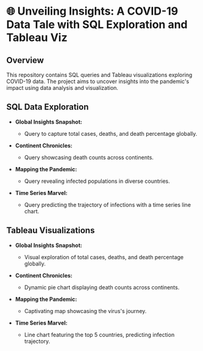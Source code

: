 # 🌐 Unveiling Insights: A COVID-19 Data Tale with SQL Exploration and Tableau Viz
 
## Overview

This repository contains SQL queries and Tableau visualizations exploring COVID-19 data. The project aims to uncover insights into the pandemic's impact using data analysis and visualization.

## SQL Data Exploration

- **Global Insights Snapshot:**
  - Query to capture total cases, deaths, and death percentage globally.

- **Continent Chronicles:**
  - Query showcasing death counts across continents.

- **Mapping the Pandemic:**
  - Query revealing infected populations in diverse countries.

- **Time Series Marvel:**
  - Query predicting the trajectory of infections with a time series line chart.

## Tableau Visualizations

- **Global Insights Snapshot:**
  - Visual exploration of total cases, deaths, and death percentage globally.

- **Continent Chronicles:**
  - Dynamic pie chart displaying death counts across continents.

- **Mapping the Pandemic:**
  - Captivating map showcasing the virus's journey.

- **Time Series Marvel:**
  - Line chart featuring the top 5 countries, predicting infection trajectory.

